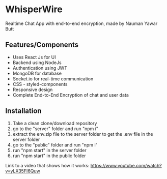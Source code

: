 # WhisperWire
Realtime Chat App with end-to-end encryption, made by Nauman Yawar Butt

## Features/Components
- Uses React Js for UI
- Backend using NodeJs
- Authentication using JWT
- MongoDB for database 
- Socket.io for real-time communication
- CSS - styled-components
- Responsive design
- Complete End-to-End Encryption of chat and user data

## Installation
1. Take a clean clone/download repository
2. go to the "server" folder and run "npm i"
3. extract the env.zip file to the server folder to get the .env file in the server folder
4. go to the "public" folder and run "npm i"
5. run "npm start" in the server folder
6. run "npm start" in the public folder

Link to a video that shows how it works: https://www.youtube.com/watch?v=yLX35FI6Quw
